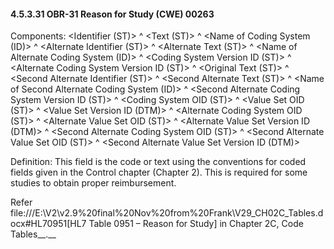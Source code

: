 #### 4.5.3.31 OBR-31 Reason for Study (CWE) 00263

Components: &lt;Identifier (ST)> ^ &lt;Text (ST)> ^ &lt;Name of Coding System (ID)> ^ &lt;Alternate Identifier (ST)> ^ &lt;Alternate Text (ST)> ^ &lt;Name of Alternate Coding System (ID)> ^ &lt;Coding System Version ID (ST)> ^ &lt;Alternate Coding System Version ID (ST)> ^ &lt;Original Text (ST)> ^ &lt;Second Alternate Identifier (ST)> ^ &lt;Second Alternate Text (ST)> ^ &lt;Name of Second Alternate Coding System (ID)> ^ &lt;Second Alternate Coding System Version ID (ST)> ^ &lt;Coding System OID (ST)> ^ &lt;Value Set OID (ST)> ^ &lt;Value Set Version ID (DTM)> ^ &lt;Alternate Coding System OID (ST)> ^ &lt;Alternate Value Set OID (ST)> ^ &lt;Alternate Value Set Version ID (DTM)> ^ &lt;Second Alternate Coding System OID (ST)> ^ &lt;Second Alternate Value Set OID (ST)> ^ &lt;Second Alternate Value Set Version ID (DTM)>

Definition: This field is the code or text using the conventions for coded fields given in the Control chapter (Chapter 2). This is required for some studies to obtain proper reimbursement.

Refer file:///E:\V2\v2.9%20final%20Nov%20from%20Frank\V29_CH02C_Tables.docx#HL70951[HL7 Table 0951 – Reason for Study] in Chapter 2C, Code Tables__.__
